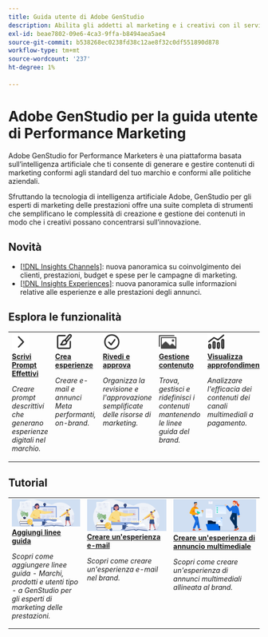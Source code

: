 ```yaml
---
title: Guida utente di Adobe GenStudio
description: Abilita gli addetti al marketing e i creativi con il servizio di pagamento gratuito GenStudio for Performance Marketers, l’applicazione IA-first di Adobe che fornisce accesso self-service ai contenuti del brand con guardrail aziendali e governance per esperienze dalle prestazioni elevate.
exl-id: beae7802-09e6-4ca3-9ffa-b8494aea5ae4
source-git-commit: b538268ec0238fd38c12ae8f32c0df551890d878
workflow-type: tm+mt
source-wordcount: '237'
ht-degree: 1%

---
```


# Adobe GenStudio per la guida utente di Performance Marketing

Adobe GenStudio for Performance Marketers è una piattaforma basata sull’intelligenza artificiale che ti consente di generare e gestire contenuti di marketing conformi agli standard del tuo marchio e conformi alle politiche aziendali.

Sfruttando la tecnologia di intelligenza artificiale Adobe, GenStudio per gli esperti di marketing delle prestazioni offre una suite completa di strumenti che semplificano le complessità di creazione e gestione dei contenuti in modo che i creativi possano concentrarsi sull’innovazione.

## Novità

- [[!DNL Insights Channels]](insights/channels.md): nuova panoramica su coinvolgimento dei clienti, prestazioni, budget e spese per le campagne di marketing.
- [[!DNL Insights Experiences]](insights/experiences.md): nuova panoramica sulle informazioni relative alle esperienze e alle prestazioni degli annunci.

## Esplora le funzionalità

<table style="table-layout:fixed">
<tr style="border: 0;">
   <td valign="top">
      <a href="../user-guide/effective-prompts.md">
      <img alt="Cursore a destra" src="../assets/icons/icon-chevronRight.svg" width="35">
      </a>
      <div>
         <a href="../user-guide/effective-prompts.md">
         <strong>Scrivi Prompt Effettivi</strong>
         </a>
      </div>
      <p>
         <em>Creare prompt descrittivi che generano esperienze digitali nel marchio.</em>
      </p>
   </td>
   <td valign="top">
      <a href="../user-guide/create/overview.md">
      <img alt="Pennello" src="../assets/icons/icon-create.svg" width="35">
      </a>
      <div>
         <a href="../user-guide/create/overview.md">
         <strong>Crea esperienze</strong>
         </a>
      </div>
      <p>
         <em>Creare e-mail e annunci Meta performanti, on-brand.</em>
      </p>
   </td>
   <td valign="top">
      <a href="../user-guide/approvals/overview.md">
      <img alt="Segno Di Spunta" src="../assets/icons/icon-checkmarkCircle.svg" width="35">
      </a>
      <div>
         <a href="../user-guide/approvals/overview.md">
         <strong>Rivedi e approva</strong>
         </a>
      </div>
      <p>
         <em>Organizza la revisione e l'approvazione semplificate delle risorse di marketing.</em>
      </p>
   </td>
   <td valign="top">
      <a href="../user-guide/content/overview.md">
      <img alt="Griglia" src="../assets/icons/icon-images.svg" width="35">
      </a>
      <div>
         <a href="../user-guide/content/overview.md">
         <strong>Gestione contenuto</strong>
         </a>
      </div>
      <p>
         <em>Trova, gestisci e ridefinisci i contenuti mantenendo le linee guida del brand.</em>
      </p>
   </td>
   <td valign="top">
      <a href="../user-guide/insights/overview.md">
      <img alt="Grafico" src="../assets/icons/icon-dataAnalytics.svg" width="35">
      </a>
      <div>
         <a href="../user-guide/insights/overview.md">
         <strong>Visualizza approfondimenti</strong>
         </a>
      </div>
      <p>
         <em>Analizzare l'efficacia dei contenuti dei canali multimediali a pagamento.</em>
      </p>
   </td>
</tr>
</table>

## Tutorial

<table style="table-layout:fixed">
<td valign="top">
   <div>
      <a href="/help/user-guide/guidelines/add-guidelines.md">
      <img alt="Aggiungi linee guida" src="../assets/card-create-assets.png">
      <strong>Aggiungi linee guida</strong>
      </a>
   </div>
   <p>
      <em>Scopri come aggiungere linee guida - Marchi, prodotti e utenti tipo - a GenStudio per gli esperti di marketing delle prestazioni.</em>
   </p>
</td>
<td valign="top">
   <div>
      <a href="/help/tutorials/create-email-experience.md">
      <img alt="Idee, libri, matita, computer" src="../assets/card-create-assets.png">
      <strong>Creare un'esperienza e-mail</strong>
      </a>
   </div>
   <p>
      <em>Scopri come creare un'esperienza e-mail nel brand.</em>
   </p>
</td>
<td valign="top">
   <div>
      <a href="/help/tutorials/create-meta-ad.md">
      <img alt="Persone che spostano file in una cartella" src="../assets/card-manage-content.png">
      <strong>Creare un'esperienza di annuncio multimediale</strong>
      </a>
   </div>
   <p>
      <em>Scopri come creare un'esperienza di annunci multimediali allineata al brand.</em>
   </p>
</td>
</table>
